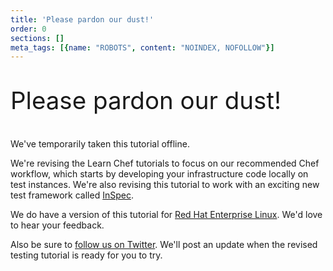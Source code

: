 ```yaml
---
title: 'Please pardon our dust!'
order: 0
sections: []
meta_tags: [{name: "ROBOTS", content: "NOINDEX, NOFOLLOW"}]
---
```

<p style="font-size: 2.40625rem;">
Please pardon our dust!
</p>

We've temporarily taken this tutorial offline.

We're revising the Learn Chef tutorials to focus on our recommended Chef workflow, which starts by developing your infrastructure code locally on test instances. We're also revising this tutorial to work with an exciting new test framework called [InSpec](https://docs.chef.io/inspec_reference.html).

We do have a version of this tutorial for [Red Hat Enterprise Linux](/test-your-infrastructure-code/rhel/). We'd love to hear your feedback. 

Also be sure to [follow us on Twitter](https://twitter.com/learnchef). We'll post an update when the revised testing tutorial is ready for you to try.
